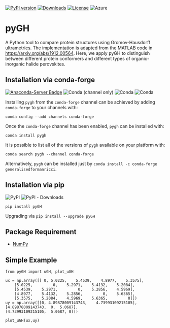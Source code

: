 [![PyPI version](https://badge.fury.io/py/pyGH.svg)](https://badge.fury.io/py/pyGH)
[![Downloads](https://pepy.tech/badge/generalisedformanricci)](https://pepy.tech/project/generalisedformanricci)
[![License](https://img.shields.io/badge/License-Apache%202.0-blue.svg)](https://opensource.org/licenses/Apache-2.0) 
![Azure](https://dev.azure.com/conda-forge/feedstock-builds/_apis/build/status/pygh-feedstock?branchName=master)

# pyGH
A Python tool to compare protein structures using Gromov-Hausdorff ultrametrics. The implementation is adapted from the MATLAB code in https://arxiv.org/abs/1912.00564. Here, we apply pyGH to distinguish between different protein conformers and different types of organic-inorganic halide perovskites. 

## Installation via conda-forge

[![Anaconda-Server Badge](https://img.shields.io/badge/install%20with%20-conda--forge-blue)](https://anaconda.org/conda-forge/generalisedformanricci)
![Conda (channel only)](https://img.shields.io/conda/vn/conda-forge/generalisedformanricci)
![Conda](https://img.shields.io/conda/dn/conda-forge/generalisedformanricci?color=green)
![Conda](https://img.shields.io/conda/pn/conda-forge/generalisedformanricci?color=red)

Installing `pygh` from the `conda-forge` channel can be achieved by adding `conda-forge` to your channels with:

```
conda config --add channels conda-forge
```

Once the `conda-forge` channel has been enabled, `pygh` can be installed with:

```
conda install pygh
```

It is possible to list all of the versions of `pygh` available on your platform with:

```
conda search pygh --channel conda-forge
```

Alternatively, `pygh` can be installed just by `conda install -c conda-forge generalisedformanricci`.

## Installation via pip

![PyPI](https://img.shields.io/pypi/v/pygh)
![PyPI - Downloads](https://img.shields.io/pypi/dw/pygh)

`pip install pyGH`

Upgrading via `pip install --upgrade pyGH`

## Package Requirement

* [NumPy](https://github.com/numpy/numpy)

## Simple Example

```
from pyGH import uGH, plot_uGH

ux = np.array([[ 0, 5.0225,    5.4539,    4.8977,    5.3575],
    [5.0225,         0,    5.2971,    5.4132,    5.2084],
    [5.4539,    5.2971,         0,    5.2856,    4.5969],
    [4.8977,    5.4132,    5.2856,         0,    5.6365],
    [5.3575,    5.2084,    4.5969,    5.6365,         0]])
uy = np.array([[0, 4.89878009143743,	4.73993109215105],
[4.89878009143743,	0,	5.0687],
[4.73993109215105,	5.0687,	0]])

plot_uGH(ux,uy)
```
